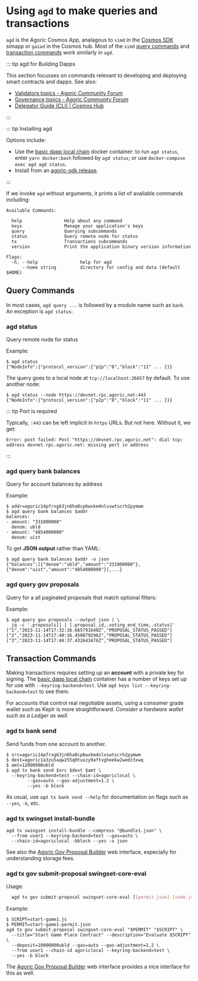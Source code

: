 # Using `agd` to make queries and transactions

`agd` is the Agoric Cosmos App, analagous to `simd` in the [Cosmos SDK](https://docs.cosmos.network/) simapp or `gaiad` in
the Cosmos hub. Most of the `simd` [query commands](https://docs.cosmos.network/v0.46/core/cli.html#query-commands) and [transaction commands](https://docs.cosmos.network/v0.46/core/cli.html#transaction-commands) work similarly in `agd`.

::: tip agd for Building Dapps

This section focusses on commands relevant to developing and deploying smart contracts and dapps. See also:

- [Validators topics \- Agoric Community Forum](https://community.agoric.com/c/validators/9)
- [Governance topics \- Agoric Community Forum](https://community.agoric.com/c/governance/6)
- [Delegator Guide \(CLI\) \| Cosmos Hub](https://hub.cosmos.network/main/delegators/delegator-guide-cli.html)

:::

::: tip Installing agd

Options include:

- Use the [basic dapp local chain](../getting-started/#start-a-local-agoric-blockchain) docker container: to run `agd status`, enter `yarn docker:bash` followed by `agd status`; or use `docker-compose exec agd agd status`.
- Install from an [agoric-sdk release](https://github.com/Agoric/agoric-sdk/releases).

:::

If we invoke `agd` without arguments, it prints a list of available commands including:

```
Available Commands:

  help                Help about any command
  keys                Manage your application's keys
  query               Querying subcommands
  status              Query remote node for status
  tx                  Transactions subcommands
  version             Print the application binary version information

Flags:
  -h, --help                help for agd
      --home string         directory for config and data (default $HOME)
```

## Query Commands

In most cases, `agd query ...` is followed by a module name such as `bank`. An exception is `agd status`:

### agd status

Query remote node for status

Example:

```console
$ agd status
{"NodeInfo":{"protocol_version":{"p2p":"8","block":"11" ... }}}
```

The query goes to a local node at `tcp://localhost:26657` by default. To use another node:

```console
$ agd status --node https://devnet.rpc.agoric.net:443
{"NodeInfo":{"protocol_version":{"p2p":"8","block":"11" ... }}}
```

::: tip Port is required

Typically, `:443` can be left implicit in `https` URLs.
But not here. Without it, we get:

```
Error: post failed: Post "https://devnet.rpc.agoric.net": dial tcp: address devnet.rpc.agoric.net: missing port in address
```

:::

### agd query bank balances

Query for account balances by address

Example:

```
$ addr=agoric14pfrxg63jn6ha0cp6wxkm4nlvswtscrh2pymwm
$ agd query bank balances $addr
balances:
- amount: "331000000"
  denom: ubld
- amount: "4854000000"
  denom: uist
```

To get **JSON output** rather than YAML:

```console
$ agd query bank balances $addr -o json
{"balances":[{"denom":"ubld","amount":"331000000"},{"denom":"uist","amount":"4854000000"}],...}
```

### agd query gov proposals

Query for a all paginated proposals that match optional filters:

Example:

```
$ agd query gov proposals --output json | \
  jq -c '.proposals[] | [.proposal_id,.voting_end_time,.status]'
["1","2023-11-14T17:32:16.665791640Z","PROPOSAL_STATUS_PASSED"]
["2","2023-11-14T17:40:16.450879296Z","PROPOSAL_STATUS_PASSED"]
["3","2023-11-14T17:44:37.432643476Z","PROPOSAL_STATUS_PASSED"]
```

## Transaction Commands

Making transactions requires setting up an **account** with a private key for signing. The [basic dapp local chain](../getting-started/#start-a-local-agoric-blockchain) container has a number of keys set up for use with `--keyring-backend=test`. Use `agd keys list --keyring-backend=test` to see them.

For accounts that control real negotiable assets, using
a consumer grade wallet such as Keplr is more straightforward.
_Consider a hardware wallet such as a Ledger as well._

### agd tx bank send

Send funds from one account to another.

```
$ src=agoric14pfrxg63jn6ha0cp6wxkm4nlvswtscrh2pymwm
$ dest=agoric1a3zu5aqw255q0tuxzy9aftvgheekw2wedz3xwq
$ amt=12000000ubld
$ agd tx bank send $src $dest $amt \
  --keyring-backend=test --chain-id=agoriclocal \
		--gas=auto --gas-adjustment=1.2 \
		--yes -b block
```

As usual, use `agd tx bank send --help` for documentation on
flags such as `--yes`, `-b`, etc.

### agd tx swingset install-bundle

```
agd tx swingset install-bundle --compress "@bundle1.json" \
  --from user1 --keyring-backend=test --gas=auto \
  --chain-id=agoriclocal -bblock --yes -o json
```

See also the [Agoric Gov Proposal Builder](https://cosgov.org/) web interface, especially for understanding storage fees.

### agd tx gov submit-proposal swingset-core-eval

Usage:

```sh
  agd tx gov submit-proposal swingset-core-eval [[permit.json] [code.js]]... [flags]
```

Example:

```
$ SCRIPT=start-game1.js
$ PERMIT=start-game1-permit.json
agd tx gov submit-proposal swingset-core-eval "$PERMIT" "$SCRIPT" \
  --title="Start Game Place Contract" --description="Evaluate $SCRIPT" \
  --deposit=10000000ubld --gas=auto --gas-adjustment=1.2 \
  --from user1 --chain-id agoriclocal --keyring-backend=test \
  --yes -b block
```

The [Agoric Gov Proposal Builder](https://cosgov.org/) web interface provides a nice interface for this as well.
